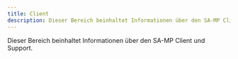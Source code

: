 ```yaml
---
title: Client
description: Dieser Bereich beinhaltet Informationen über den SA-MP Client und Support.
---
```


Dieser Bereich beinhaltet Informationen über den SA-MP Client und Support.
